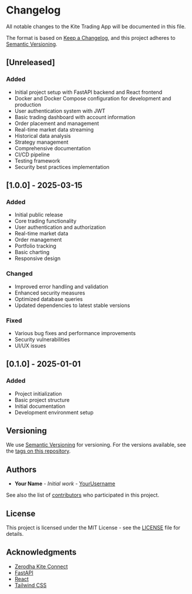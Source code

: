 # Changelog

All notable changes to the Kite Trading App will be documented in this file.

The format is based on [Keep a Changelog](https://keepachangelog.com/en/1.0.0/),
and this project adheres to [Semantic Versioning](https://semver.org/spec/v2.0.0.html).

## [Unreleased]

### Added
- Initial project setup with FastAPI backend and React frontend
- Docker and Docker Compose configuration for development and production
- User authentication system with JWT
- Basic trading dashboard with account information
- Order placement and management
- Real-time market data streaming
- Historical data analysis
- Strategy management
- Comprehensive documentation
- CI/CD pipeline
- Testing framework
- Security best practices implementation

## [1.0.0] - 2025-03-15

### Added
- Initial public release
- Core trading functionality
- User authentication and authorization
- Real-time market data
- Order management
- Portfolio tracking
- Basic charting
- Responsive design

### Changed
- Improved error handling and validation
- Enhanced security measures
- Optimized database queries
- Updated dependencies to latest stable versions

### Fixed
- Various bug fixes and performance improvements
- Security vulnerabilities
- UI/UX issues

## [0.1.0] - 2025-01-01

### Added
- Project initialization
- Basic project structure
- Initial documentation
- Development environment setup

## Versioning

We use [Semantic Versioning](http://semver.org/) for versioning. For the versions available, see the [tags on this repository](https://github.com/yourusername/kite-trading-app/tags).

## Authors

- **Your Name** - *Initial work* - [YourUsername](https://github.com/yourusername)

See also the list of [contributors](https://github.com/yourusername/kite-trading-app/contributors) who participated in this project.

## License

This project is licensed under the MIT License - see the [LICENSE](LICENSE) file for details.

## Acknowledgments

- [Zerodha Kite Connect](https://kite.trade/docs/connect/v3/)
- [FastAPI](https://fastapi.tiangolo.com/)
- [React](https://reactjs.org/)
- [Tailwind CSS](https://tailwindcss.com/)
